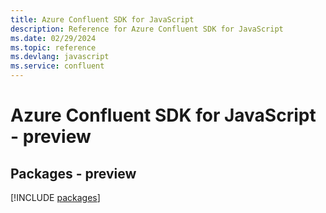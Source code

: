 ```yaml
---
title: Azure Confluent SDK for JavaScript
description: Reference for Azure Confluent SDK for JavaScript
ms.date: 02/29/2024
ms.topic: reference
ms.devlang: javascript
ms.service: confluent
---
```

# Azure Confluent SDK for JavaScript - preview
## Packages - preview
[!INCLUDE [packages](confluent-index.md)]